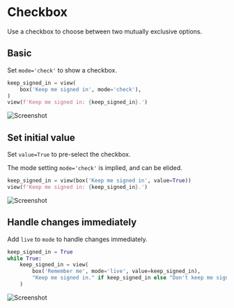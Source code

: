 # Checkbox

Use a checkbox to choose between two mutually exclusive options.

## Basic

Set `mode='check'` to show a checkbox.


```py
keep_signed_in = view(
    box('Keep me signed in', mode='check'),
)
view(f'Keep me signed in: {keep_signed_in}.')
```


![Screenshot](assets/screenshots/checkbox_basic.png)


## Set initial value

Set `value=True` to pre-select the checkbox.

The mode setting `mode='check'` is implied, and can be elided.


```py
keep_signed_in = view(box('Keep me signed in', value=True))
view(f'Keep me signed in: {keep_signed_in}.')
```


![Screenshot](assets/screenshots/checkbox_value.png)


## Handle changes immediately

Add `live` to `mode` to handle changes immediately.


```py
keep_signed_in = True
while True:
    keep_signed_in = view(
        box('Remember me', mode='live', value=keep_signed_in),
        "Keep me signed in." if keep_signed_in else "Don't keep me signed in.",
    )
```


![Screenshot](assets/screenshots/checkbox_live.png)
